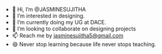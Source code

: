- 👋 Hi, I’m @JASMINESUJITHA
- 👀 I’m interested in designing.
- 🌱 I’m currently doing my UG at DACE.
- 💞️ I’m looking to collaborate on designing projects
- 📫 Reach me by jasminesujitha5@gmail.com
- 😄 Never stop learning because life never stops teaching.

<!---
JASMINESUJITHA/JASMINESUJITHA is a ✨ special ✨ repository because its `README.md` (this file) appears on your GitHub profile.
You can click the Preview link to take a look at your changes.
--->
